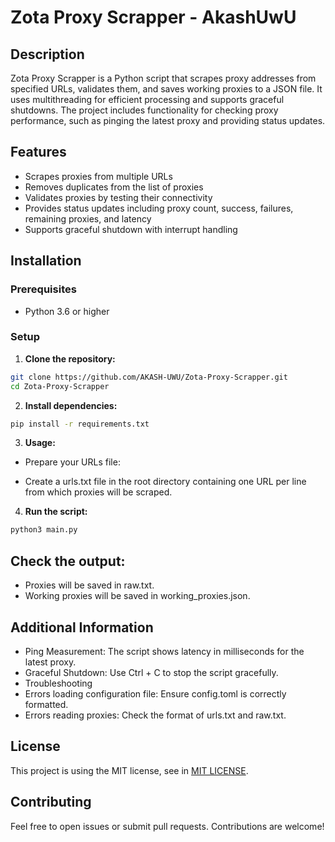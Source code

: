 # Zota Proxy Scrapper - AkashUwU

## Description

Zota Proxy Scrapper is a Python script that scrapes proxy addresses from specified URLs, validates them, and saves working proxies to a JSON file. It uses multithreading for efficient processing and supports graceful shutdowns. The project includes functionality for checking proxy performance, such as pinging the latest proxy and providing status updates.

## Features

- Scrapes proxies from multiple URLs
- Removes duplicates from the list of proxies
- Validates proxies by testing their connectivity
- Provides status updates including proxy count, success, failures, remaining proxies, and latency
- Supports graceful shutdown with interrupt handling

## Installation

### Prerequisites

- Python 3.6 or higher

### Setup

1. **Clone the repository:**

```bash
git clone https://github.com/AKASH-UWU/Zota-Proxy-Scrapper.git
cd Zota-Proxy-Scrapper
```



2. **Install dependencies:**

```bash
pip install -r requirements.txt
```

3. **Usage:**

- Prepare your URLs file:

- Create a urls.txt file in the root directory containing one URL per line from which proxies will be scraped.

4. **Run the script:**

```bash
python3 main.py
```

## Check the output:

- Proxies will be saved in raw.txt.
- Working proxies will be saved in working_proxies.json.


## Additional Information
- Ping Measurement: The script shows latency in milliseconds for the latest proxy.
- Graceful Shutdown: Use Ctrl + C to stop the script gracefully.
- Troubleshooting
- Errors loading configuration file: Ensure config.toml is correctly formatted.
- Errors reading proxies: Check the format of urls.txt and raw.txt.





## License

This project is using the MIT license, see in [MIT LICENSE](./LICENSE).

## Contributing

Feel free to open issues or submit pull requests. Contributions are welcome!

